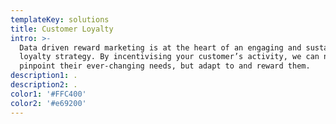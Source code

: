 ```yaml
---
templateKey: solutions
title: Customer Loyalty
intro: >-
  Data driven reward marketing is at the heart of an engaging and sustainable
  loyalty strategy. By incentivising your customer’s activity, we can not only
  pinpoint their ever-changing needs, but adapt to and reward them.
description1: .
description2: .
color1: '#FFC400'
color2: '#e69200'
---
```


